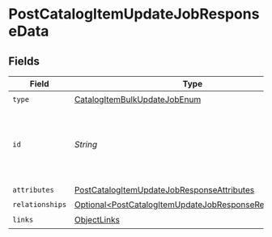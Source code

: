 # PostCatalogItemUpdateJobResponseData


## Fields

| Field                                                                                                                                | Type                                                                                                                                 | Required                                                                                                                             | Description                                                                                                                          |
| ------------------------------------------------------------------------------------------------------------------------------------ | ------------------------------------------------------------------------------------------------------------------------------------ | ------------------------------------------------------------------------------------------------------------------------------------ | ------------------------------------------------------------------------------------------------------------------------------------ |
| `type`                                                                                                                               | [CatalogItemBulkUpdateJobEnum](../../models/components/CatalogItemBulkUpdateJobEnum.md)                                              | :heavy_check_mark:                                                                                                                   | N/A                                                                                                                                  |
| `id`                                                                                                                                 | *String*                                                                                                                             | :heavy_check_mark:                                                                                                                   | Unique identifier for retrieving the job. Generated by Klaviyo.                                                                      |
| `attributes`                                                                                                                         | [PostCatalogItemUpdateJobResponseAttributes](../../models/components/PostCatalogItemUpdateJobResponseAttributes.md)                  | :heavy_check_mark:                                                                                                                   | N/A                                                                                                                                  |
| `relationships`                                                                                                                      | [Optional\<PostCatalogItemUpdateJobResponseRelationships>](../../models/components/PostCatalogItemUpdateJobResponseRelationships.md) | :heavy_minus_sign:                                                                                                                   | N/A                                                                                                                                  |
| `links`                                                                                                                              | [ObjectLinks](../../models/components/ObjectLinks.md)                                                                                | :heavy_check_mark:                                                                                                                   | N/A                                                                                                                                  |